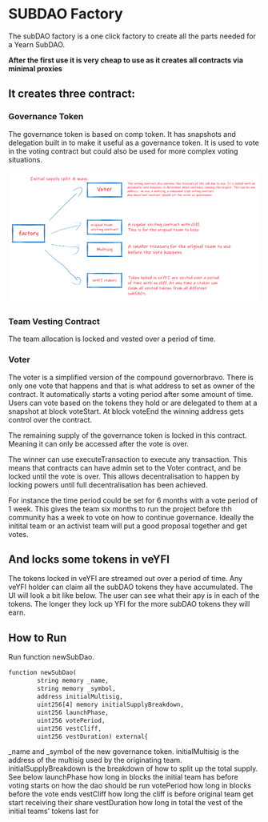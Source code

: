 # SUBDAO Factory

The subDAO factory is a one click factory to create all the parts needed for a Yearn SubDAO.

**After the first use it is very cheap to use as it creates all contracts via minimal proxies**



## It creates three contract:
### Governance Token
The governance token is based on comp token. It has snapshots and delegation built in to make it useful as a governance token. It is used to vote in the voting contract but could also be used for more complex voting situations.

![initial supply split four ways](https://github.com/flashfish0x/DaoFactory/blob/main/images/subdao%20factory.png?raw=true)


### Team Vesting Contract
The team allocation is locked and vested over a period of time.

### Voter
The voter is a simplified version of the compound governorbravo. There is only one vote that happens and that is what address to set as owner of the contract. It automatically starts a voting period after some amount of time. Users can vote based on the tokens they hold or are delegated to them at a snapshot at block voteStart. At block voteEnd the winning address gets control over the contract.

The remaining supply of the governance token is locked in this contract. Meaning it can only be accessed after the vote is over.

The winner can use executeTransaction to execute any transaction. This means that contracts can have admin set to the Voter contract, and be locked until the vote is over. This allows decentralisation to happen by locking powers until full decentralisation has been achieved. 

For instance the time period could be set for 6 months with a vote period of 1 week. This gives the team six months to run the project before thh community has a week to vote on how to continue governance. Ideally the initital team or an activist team will put a good proposal together and get votes.

## And locks some tokens in veYFI
The tokens locked in veYFI are streamed out over a period of time. Any veYFI holder can claim all the subDAO tokens they have accumulated. The UI will look a bit like below. The user can see what their apy is in each of the tokens. The longer they lock up YFI for the more subDAO tokens they will earn.

## How to Run
Run function newSubDao.
```
function newSubDao(
        string memory _name, 
        string memory _symbol, 
        address initialMultisig, 
        uint256[4] memory initialSupplyBreakdown,
        uint256 launchPhase, 
        uint256 votePeriod,
        uint256 vestCliff,
        uint256 vestDuration) external{
```

_name and _symbol of the new governance token.
initialMultisig is the address of the multisig used by the originating team.
initialSupplyBreakdown is the breakdown of how to split up the total supply. See below
launchPhase how long in blocks the initial team has before voting starts on how the dao should be run
votePeriod how long in blocks before the vote ends
vestCliff how long the cliff is before original team get start receiving their share
vestDuration how long in total the vest of the initial teams' tokens last for




